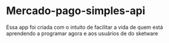 # Mercado-pago-simples-api
Essa app foi criada com o intuito de facilitar a vida de quem está aprendendo a programar agora e aos usuários de do sketware
